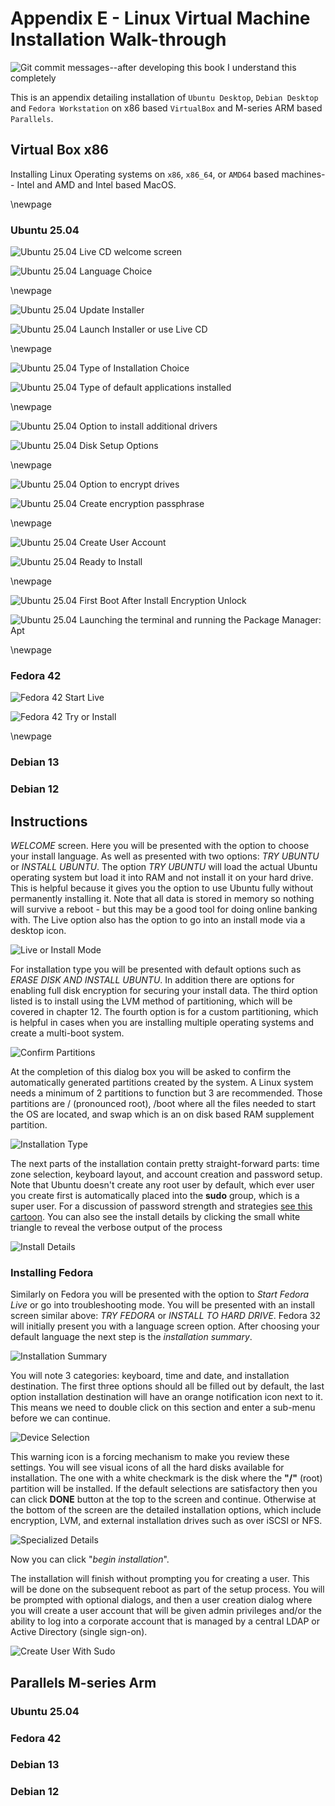 # Appendix E - Linux Virtual Machine Installation Walk-through

![*Git commit messages--after developing this book I understand this completely*](images/Chapter-Header/Appendix-E/fight.png "Image of XKCD cartoon number 340 Fight")

This is an appendix detailing installation of `Ubuntu Desktop`, `Debian Desktop` and `Fedora Workstation` on x86 based `VirtualBox` and M-series ARM based `Parallels`.

## Virtual Box x86

Installing Linux Operating systems on `x86`, `x86_64`, or `AMD64` based machines-- Intel and AMD and Intel based MacOS.

\newpage

### Ubuntu 25.04

![Ubuntu 25.04 Live CD welcome screen](images/Appendix-E/ubuntu/welcome.png "image of live CD welcome screen.")

![Ubuntu 25.04 Language Choice](images/Appendix-E/ubuntu/lang.png "image of language choice.")

\newpage

![Ubuntu 25.04 Update Installer](images/Appendix-E/ubuntu/update-installer.png "image of installer update.")

![Ubuntu 25.04 Launch Installer or use Live CD](images/Appendix-E/ubuntu/interactive-install.png "image of Launch Installer or use Live CD.")

\newpage

![Ubuntu 25.04 Type of Installation Choice](images/Appendix-E/ubuntu/typeofinstallation.png "image of type of installation choice.")

![Ubuntu 25.04 Type of default applications installed](images/Appendix-E/ubuntu/applications.png "image of default Applications Installed.")

\newpage

![Ubuntu 25.04 Option to install additional drivers](images/Appendix-E/ubuntu/drivers.png "image of option to install additional drivers.")

![Ubuntu 25.04 Disk Setup Options](images/Appendix-E/ubuntu/disksetup.png "image of type of disk setup.")

\newpage

![Ubuntu 25.04 Option to encrypt drives](images/Appendix-E/ubuntu/encrypt.png "image of option to encrypt drives.")

![Ubuntu 25.04 Create encryption passphrase](images/Appendix-E/ubuntu/encryption.png "image of Create encryption passphrase.")

\newpage

![Ubuntu 25.04 Create User Account](images/Appendix-E/ubuntu/create-account.png "image of Create User Account.")

![Ubuntu 25.04 Ready to Install](images/Appendix-E/ubuntu/readytoinstall.png "image of last check before install.")

\newpage

![Ubuntu 25.04 First Boot After Install Encryption Unlock](images/Appendix-E/ubuntu/boot-unlock.png "image of First Boot After Install Encryption Unlock.")

![Ubuntu 25.04 Launching the terminal and running the Package Manager: Apt](images/Appendix-E/ubuntu/update.png "image of Launching the terminal and running the Package Manager: Apt.")

\newpage

### Fedora 42

![*Fedora 42 Start Live*](images/Appendix-E/fedora/start-live.png "image of Start Live")

![*Fedora 42 Try or Install*](images/Appendix-E/fedora/try-or-install.png "image of Try or Install Fedora 42")

\newpage

### Debian 13


### Debian 12

## Instructions

*WELCOME* screen. Here you will be presented with the option to choose your install language. As well as presented with two options: *TRY UBUNTU* or *INSTALL UBUNTU*. The option *TRY UBUNTU* will load the actual Ubuntu operating system but load it into RAM and not install it on your hard drive. This is helpful because it gives you the option to use Ubuntu fully without permanently installing it. Note that all data is stored in memory so nothing will survive a reboot - but this may be a good tool for doing online banking with. The Live option also has the option to go into an install mode via a desktop icon.

![*Live or Install Mode*](images/Chapter-03/ubuntu-install/live-install.png "Live Install")

For installation type you will be presented with default options such as *ERASE DISK AND INSTALL UBUNTU*. In addition there are options for enabling full disk encryption for securing your install data. The third option listed is to install using the LVM method of partitioning, which will be covered in chapter 12. The fourth option is for a custom partitioning, which is helpful in cases when you are installing multiple operating systems and create a multi-boot system.

![*Confirm Partitions*](images/Chapter-03/ubuntu-install/installation-type.png "Installation Type")

At the completion of this dialog box you will be asked to confirm the automatically generated partitions created by the system. A Linux system needs a minimum of 2 partitions to function but 3 are recommended. Those partitions are / (pronounced root), /boot where all the files needed to start the OS are located, and swap which is an on disk based RAM supplement partition.

![*Installation Type*](images/Chapter-03/ubuntu-install/updates-and-other-software.png "Updates and Other Software")

The next parts of the installation contain pretty straight-forward parts: time zone selection, keyboard layout, and account creation and password setup. Note that Ubuntu doesn't create any root user by default, which ever user you create first is automatically placed into the **sudo** group, which is a super user. For a discussion of password strength and strategies [see this cartoon](http://imgs.xkcd.com/comics/password_strength.png "Password Strength Argument"). You can also see the install details by clicking the small white triangle to reveal the verbose output of the process

![*Install Details*](images/Chapter-03/ubuntu-install/user-account.png "User Account Details")

### Installing Fedora

Similarly on Fedora you will be presented with the option to *Start Fedora Live* or go into troubleshooting mode. You will be presented with an install screen similar above: *TRY FEDORA* or *INSTALL TO HARD DRIVE*. Fedora 32 will initially present you with a language screen option. After choosing your default language the next step is the *installation summary*.

![*Installation Summary*](images/Chapter-03/fedora-install/installation-summary.png "Installation Summary")

You will note 3 categories: keyboard, time and date, and installation destination. The first three options should all be filled out by default, the last option installation destination will have an orange notification icon next to it. This means we need to double click on this section and enter a sub-menu before we can continue.

![*Device Selection*](images/Chapter-03/fedora-install/device-selection-370-by-200.png "Device Selection")

This warning icon is a forcing mechanism to make you review these settings. You will see visual icons of all the hard disks available for installation. The one with a white checkmark is the disk where the __"/"__ (root) partition will be installed. If the default selections are satisfactory then you can click __DONE__ button at the top to the screen and continue.  Otherwise at the bottom of the screen are the detailed installation options, which include encryption, LVM, and external installation drives such as over iSCSI or NFS.

![*Specialized Details*](images/Chapter-03/fedora-install/specialized-disks-330-by-200.png "Specialized Details")

Now you can click "*begin installation*".

The installation will finish without prompting you for creating a user. This will be done on the subsequent reboot as part of the setup process. You will be prompted with optional dialogs, and then a user creation dialog where you will create a user account that will be given admin privileges and/or the ability to log into a corporate account that is managed by a central LDAP or Active Directory (single sign-on).

![*Create User With Sudo*](images/Chapter-03/fedora-install/user-account-fedora.png "Create User With Sudo")

## Parallels M-series Arm

### Ubuntu 25.04

### Fedora 42

### Debian 13

### Debian 12